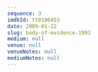 ```yaml
---
sequence: 3
imdbId: tt0106453
date: 2009-01-22
slug: body-of-evidence-1993
medium: null
venue: null
venueNotes: null
mediumNotes: null
---
```


